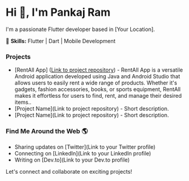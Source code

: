 <h1 align="left">Hi 👋, I'm Pankaj Ram</h1>
I'm a passionate Flutter developer based in [Your Location].

🚀 **Skills:** Flutter | Dart | Mobile Development

### Projects
- [RentAll App]  ([Link to project repository](https://github.com/pankaj1101/RentAll-App)) - RentAll App is a versatile Android application developed using Java and Android Studio that allows users to easily rent a wide range of products. Whether it's gadgets, fashion accessories, books, or sports equipment, RentAll makes it effortless for users to find, rent, and manage their desired items..
- [Project Name](Link to project repository) - Short description.
- [Project Name](Link to project repository) - Short description.

### Find Me Around the Web 🌎
- Sharing updates on [Twitter](Link to your Twitter profile)
- Connecting on [LinkedIn](Link to your LinkedIn profile)
- Writing on [Dev.to](Link to your Dev.to profile)

Let's connect and collaborate on exciting projects!
